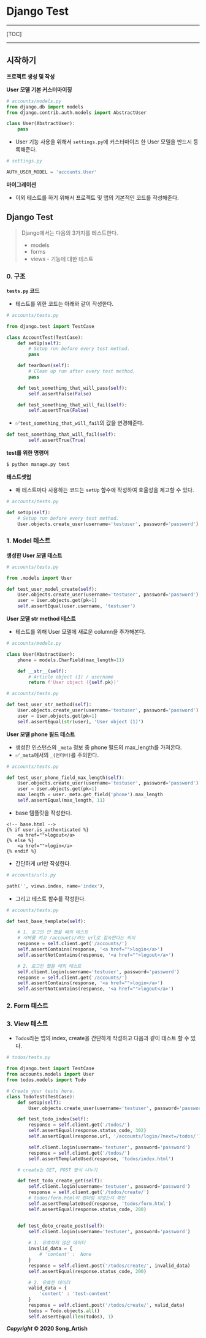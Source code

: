 # Django Test

---

[TOC]

---



## 시작하기

**프로젝트 생성 및 작성**

**User 모델 기본 커스터마이징**

```python
# accounts/models.py
from django.db import models
from django.contrib.auth.models import AbstractUser

class User(AbstractUser):
    pass
```

- User 기능 사용을 위해서 `settings.py`에 커스터마이즈 한 User 모델을 반드시 등록해준다.

```python
# settings.py

AUTH_USER_MODEL = 'accounts.User'
```

**마이그레이션**

- 이외 테스트를 하기 위해서 프로젝트 및 앱의 기본적인 코드를 작성해준다.



## Django Test

> Django에서는 다음의 3가지를 테스트한다.
>
> - models
> - forms
> - views - 기능에 대한 테스트



### 0. 구조

**`tests.py` 코드**

- 테스트를 위한 코드는 아래와 같이 작성한다.

```python
# accounts/tests.py

from django.test import TestCase

class AccountTest(TestCase):
    def setUp(self):
        # Setup run before every test method.
        pass

    def tearDown(self):
        # Clean up run after every test method.
        pass

    def test_something_that_will_pass(self):
        self.assertFalse(False)

    def test_something_that_will_fail(self):
        self.assertTrue(False)
```

- :white_check_mark:`test_something_that_will_fail`의 값을 변경해준다.

```python
def test_something_that_will_fail(self):
        self.assertTrue(True)
```

**test를 위한 명령어**

```bash
$ python manage.py test
```

**테스트셋업**

- 매 테스트마다 사용하는 코드는 `setUp` 함수에 작성하여 효율성을 제고할 수 있다.

```python
# accounts/tests.py

def setUp(self):
    # Setup run before every test method.
    User.objects.create_user(username='testuser', password='password')
```



### 1. Model 테스트

**생성한 User 모델 테스트**

```python
# accounts/tests.py

from .models import User

def test_user_model_create(self):
    User.objects.create_user(username='testuser', password='password') # setUp 함수에 넣기
    user = User.objects.get(pk=1)
    self.assertEqual(user.username, 'testuser')
```

**User 모델 str method 테스트**

- 테스트를 위해 User 모델에 새로운 column을 추가해본다.

```python
# accounts/models.py

class User(AbstractUser):
    phone = models.CharField(max_length=11)

    def __str__(self):
        # Article object (1) / username
        return f'User object ({self.pk})'
```

```python
# accounts/tests.py

def test_user_str_method(self):
    User.objects.create_user(username='testuser', password='password') # setUp 함수에 넣기
    user = User.objects.get(pk=1)
    self.assertEqual(str(user), 'User object (1)')
```

**User 모델 phone 필드 테스트**

- 생성한 인스턴스의 `_meta` 정보 중 phone 필드의 max_length를 가져온다.
- :white_check_mark:`_meta`에서의 `_(언더바)`를 주의한다.

```python
# accounts/tests.py

def test_user_phone_field_max_length(self):
    User.objects.create_user(username='testuser', password='password') # setUp 함수에 넣기
    user = User.objects.get(pk=1)
    max_length = user._meta.get_field('phone').max_length
    self.assertEqual(max_length, 11)
```



- base 템플릿을 작성한다.

```django
<!-- base.html -->
{% if user.is_authenticated %}
	<a href="">logout</a>
{% else %}
	<a href="">login</a>
{% endif %}
```

- 간단하게 url만 작성한다.

```python
# accounts/urls.py

path('', views.index, name='index'),
```

- 그리고 테스트 함수를 작성한다.

```python
# accounts/tests.py

def test_base_template(self):

    # 1. 로그인 안 했을 때의 테스트
    # 서버를 켜고 /accounts/라는 url로 접속한다는 의미
    response = self.client.get('/accounts/')
    self.assertContains(response, '<a href="">login</a>')
    self.assertNotContains(response, '<a href="">logout</a>')

    # 2. 로그인 했을 때의 테스트
    self.client.login(username='testuser', password='password')
    response = self.client.get('/accounts/')
    self.assertContains(response, '<a href="">login</a>')
    self.assertNotContains(response, '<a href="">logout</a>')
```



### 2. Form 테스트





### 3. View 테스트

- `Todos`라는 앱의 index, create을 간단하게 작성하고 다음과 같이 테스트 할 수 있다.

```python
# todos/tests.py

from django.test import TestCase
from accounts.models import User
from todos.models import Todo

# Create your tests here.
class TodoTest(TestCase):
    def setUp(self):
        User.objects.create_user(username='testuser', password='password')

    def test_todo_index(self):
        response = self.client.get('/todos/')
        self.assertEqual(response.status_code, 302)
        self.assertEqual(response.url, '/accounts/login/?next=/todos/')

        self.client.login(username='testuser', password='password')
        response = self.client.get('/todos/')
        self.assertTemplateUsed(response, 'todos/index.html')        

    # create는 GET, POST 방식 나누기

    def test_todo_create_get(self):
        self.client.login(username='testuser', password='password')        # todos 경로로 요청한다.
        response = self.client.get('/todos/create/')
        # todos/form.html이 렌더링 되었는지 확인
        self.assertTemplateUsed(response, 'todos/form.html')
        self.assertEqual(response.status_code, 200)


    def test_doto_create_post(self):
        self.client.login(username='testuser', password='password')        # todos 경로로 요청한다.
        
        # 1. 유효하지 않은 데이터
        invalid_data = {
            # 'content' :  None
        }
        response = self.client.post('/todos/create/', invalid_data)
        self.assertEqual(response.status_code, 200)

        # 2. 유효한 데이터
        valid_data = {
            'content' : 'test-content'
        }
        response = self.client.post('/todos/create/', valid_data)
        todos = Todo.objects.all()
        self.assertEqual(len(todos), 1)
```



***Copyright* ©  2020 Song_Artish**